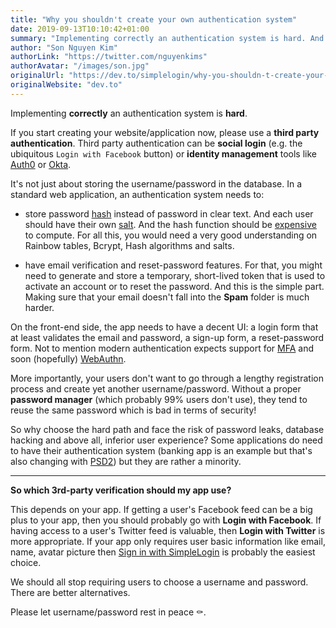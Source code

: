 ```yaml
---
title: "Why you shouldn't create your own authentication system"
date: 2019-09-13T10:10:42+01:00
summary: "Implementing correctly an authentication system is hard. And *users don't like it.*"
author: "Son Nguyen Kim"
authorLink: "https://twitter.com/nguyenkims"
authorAvatar: "/images/son.jpg"
originalUrl: "https://dev.to/simplelogin/why-you-shouldn-t-create-your-own-authentication-system-hjg"
originalWebsite: "dev.to"
---
```


Implementing **correctly** an authentication system is **hard**.

If you start creating your website/application now, please use a **third party authentication**. Third party authentication can be **social login** (e.g. the ubiquitous `Login with Facebook` button) or **identity management** tools like [Auth0](https://auth0.com) or [Okta](https://www.okta.com).

It's not just about storing the username/password in the database. In a standard web application, an authentication system needs to:

- store password [hash](https://en.wikipedia.org/wiki/Cryptographic_hash_function#Password_verification) instead of password in clear text. And each user should have their own [salt](https://en.wikipedia.org/wiki/Salt_(cryptography)). And the hash function should be [expensive](https://codahale.com/how-to-safely-store-a-password/) to compute. For all this, you would need a very good understanding on Rainbow tables, Bcrypt, Hash algorithms and salts.

- have email verification and reset-password features. For that, you might need to generate and store a temporary, short-lived token that is used to activate an account or to reset the password. And this is the simple part. Making sure that your email doesn't fall into the **Spam** folder is much harder.

On the front-end side, the app needs to have a decent UI: a login form that at least validates the email and password, a sign-up form, a reset-password form. Not to mention modern authentication expects support for [MFA](https://en.wikipedia.org/wiki/Multi-factor_authentication) and soon (hopefully) [WebAuthn](https://en.wikipedia.org/wiki/WebAuthn).

More importantly, your users don't want to go through a lengthy registration process and create yet another username/password. Without a proper **password manager** (which probably 99% users don't use), they tend to reuse the same password which is bad in terms of security!

So why choose the hard path and face the risk of password leaks, database hacking and above all, inferior user experience? Some applications do need to have their authentication system (banking app is an example but that's also changing with [PSD2](https://en.wikipedia.org/wiki/Payment_Services_Directive)) but they are rather a minority.

---

**So which 3rd-party verification should my app use?**

This depends on your app. If getting a user's Facebook feed can be a big plus to your app, then you should probably go with **Login with Facebook**. If having access to a user's Twitter feed is valuable, then **Login with Twitter** is more appropriate. If your app only requires user basic information like email, name, avatar picture then [Sign in with SimpleLogin](/developer) is probably the easiest choice.

We should all stop requiring users to choose a username and password. There are better alternatives.

Please let username/password rest in peace ⚰️.
